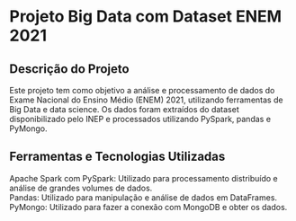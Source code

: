 # Projeto Big Data com Dataset ENEM 2021

## Descrição do Projeto
Este projeto tem como objetivo a análise e processamento de dados do Exame Nacional do Ensino Médio (ENEM) 2021, utilizando ferramentas de Big Data e data science. Os dados foram extraídos do dataset disponibilizado pelo INEP e processados utilizando PySpark, pandas e PyMongo.

## Ferramentas e Tecnologias Utilizadas
Apache Spark com PySpark: Utilizado para processamento distribuído e análise de grandes volumes de dados.<br>
Pandas: Utilizado para manipulação e análise de dados em DataFrames.<br>
PyMongo: Utilizado para fazer a conexão com MongoDB e obter os dados.
